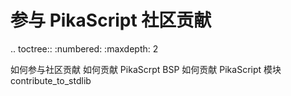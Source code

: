 # 参与 PikaScript 社区贡献

.. toctree::
   :numbered:
   :maxdepth: 2

   如何参与社区贡献
   如何贡献 PikaScrpt BSP
   如何贡献 PikaScript 模块
   contribute_to_stdlib
